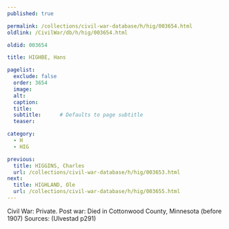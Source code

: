 ```yaml
---
published: true

permalink: /collections/civil-war-database/h/hig/003654.html
oldlink: /CivilWar/db/h/hig/003654.html

oldid: 003654

title: HIGHBE, Hans

pagelist:
  exclude: false
  order: 3654
  image: 
  alt:
  caption:
  title:
  subtitle:      # Defaults to page subtitle
  teaser:

category: 
  - H 
  - HIG

previous:
  title: HIGGINS, Charles
  url: /collections/civil-war-database/h/hig/003653.html  
next:
  title: HIGHLAND, Ole
  url: /collections/civil-war-database/h/hig/003655.html   
---
```

Civil War: Private. Post war: Died in Cottonwood County, Minnesota (before 1907) Sources: (Ulvestad p291)